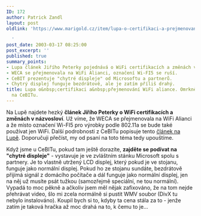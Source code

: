 ```yaml
---
ID: 172
author: Patrick Zandl
layout: post
oldlink: 'https://www.marigold.cz/item/lupa-o-certifikaci-a-prejmenovani-wifi-aliance-omrknete-chytre-displeje-na-cebitu

  '
post_date: 2003-03-17 08:25:00
post_excerpt: ''
published: true
summary_points:
- Lupa článek Jiřího Peterky pojednává o WiFi certifikacích a změnách v názvosloví.
- WECA se přejmenovala na WiFi Alianci, označení Wi-FI5 se ruší.
- CeBIT prezentuje "chytré displeje" od Microsoftu a partnerů.
- Chytrý displej funguje bezdrátově, ale je zatím příliš drahý.
title: Lupa o&nbsp;certifikaci a&nbsp;přejmenování WiFi aliance. Omrkněte chytré displeje
  na CeBITu.
---
```


<p>
Na Lupě najdete hezký <STRONG>článek Jiřího Peterky o WiFi certifikacích a změnách v názvosloví</STRONG>. Už víme, že WECA se přejmenovala na WiFi Alianci a že místo označení Wi-FI5 pro výrobky podle 802.11a se bude také používat jen WiFi. Další podrobnosti z CeBITu popisuje tento <A href="http://www.lupa.cz/clanek.php3?show=2752" target=_blank>článek na Lupě</A>. Doporučuji přečíst, my od psaní na toto téma tedy upouštíme. </p>

<p>
Když jsme u CeBITu, pokud tam ještě dorazíte, <STRONG>zajděte se podívat na "chytré displeje"</STRONG> - vystavuje je ve zvláštním stánku Microsoft spolu s partnery. Je to vlastně utržený LCD displej, který pokud je ve stojanu, funguje jako normální displej. Pokud ho ze stojanu sundáte, bezdrátově přijímá signál z domácího počítače a dál funguje jako normální displej, jen na něj už musíte psát tužkou (samozřejmě speciální, ne tou normální). Vypadá to moc pěkně a ačkoliv jsem měl nějak zafixováno, že na tom nejde přehrávat video, šlo mi zcela normálně si pustit WMV soubor (DivX tu nebylo instalováno). Koupil bych si to, kdyby ta cena stála za to - jenže zatím je taková hračka až moc drahá na to, k čemu to je...</p>
